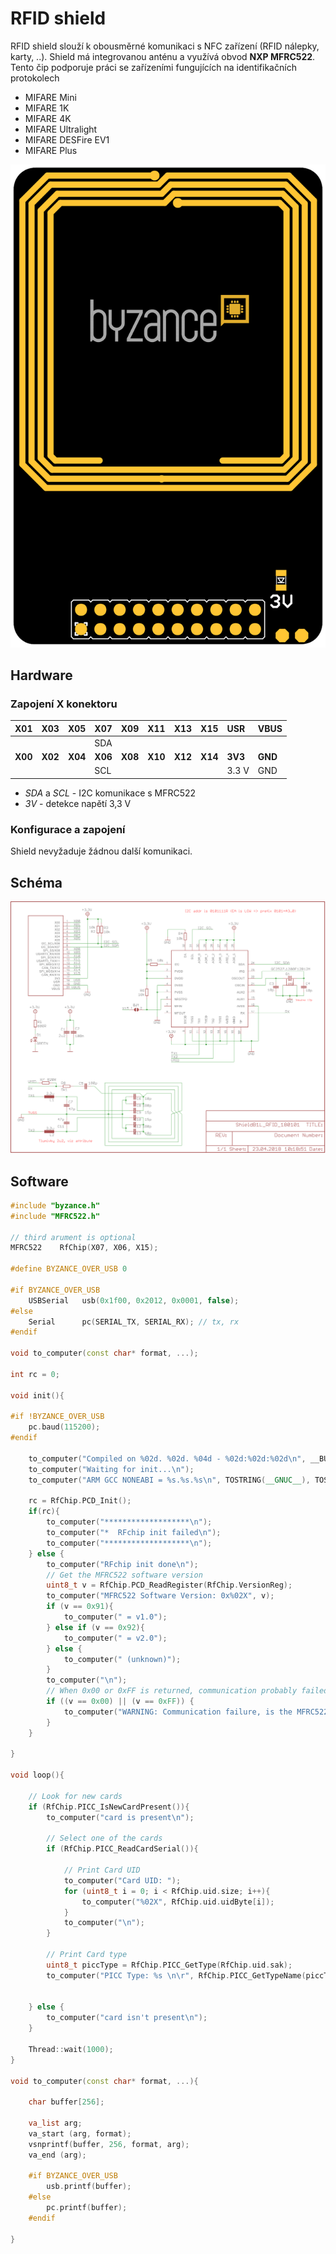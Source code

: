 # RFID shield

RFID shield slouží k obousměrné komunikaci s NFC zařízení \(RFID nálepky, karty, ..\). Shield má integrovanou anténu a využívá obvod **NXP MFRC522**. Tento čip podporuje práci se zařízeními fungujících na identifikačních protokolech

* MIFARE Mini
* MIFARE 1K
* MIFARE 4K
* MIFARE Ultralight
*  MIFARE DESFire EV1
* MIFARE Plus

![](../../../.gitbook/assets/shield_rfid_b1.png)



## Hardware

### Zapojení X konektoru

| **X01** | **X03** | **X05** | **X07** | **X09** | **X11** | **X13** | **X15** | **USR** | **VBUS** |
| :--- | :--- | :--- | :--- | :--- | :--- | :--- | :--- | :--- | :--- |
| ​ | ​ | ​ | ​SDA | ​ | ​ | ​ | ​ | ​ | ​ |
| **X00** | **X02** | **X04** | **X06** | **X08** | **X10** | **X12** | **X14** | **3V3** | **GND** |
|  | ​ | ​ | SCL | ​ | ​ | ​ | ​ | 3.3 V | GND |

* _SDA_ a _SCL_ - I2C komunikace s MFRC522
* _3V_ - detekce napětí 3,3 V

### Konfigurace a zapojení

Shield nevyžaduje žádnou další komunikaci.

## Schéma

![](../../../.gitbook/assets/shieldb1l_rfid_180101.png)

## Software

```cpp
#include "byzance.h"
#include "MFRC522.h"

// third arument is optional
MFRC522    RfChip(X07, X06, X15);

#define BYZANCE_OVER_USB 0

#if BYZANCE_OVER_USB
	USBSerial	usb(0x1f00, 0x2012, 0x0001, false);
#else
	Serial		pc(SERIAL_TX, SERIAL_RX); // tx, rx
#endif

void to_computer(const char* format, ...);

int rc = 0;

void init(){

#if !BYZANCE_OVER_USB
	pc.baud(115200);
#endif

	to_computer("Compiled on %02d. %02d. %04d - %02d:%02d:%02d\n", __BUILD_DAY__, __BUILD_MONTH__, __BUILD_YEAR_LEN4__, __BUILD_HOUR__, __BUILD_MINUTE__, __BUILD_SECOND__);
	to_computer("Waiting for init...\n");
	to_computer("ARM GCC NONEABI = %s.%s.%s\n", TOSTRING(__GNUC__), TOSTRING(__GNUC_MINOR__), TOSTRING(__GNUC_PATCHLEVEL__));

	rc = RfChip.PCD_Init();
	if(rc){
		to_computer("*******************\n");
		to_computer("*  RFchip init failed\n");
		to_computer("*******************\n");
	} else {
		to_computer("RFchip init done\n");
		// Get the MFRC522 software version
		uint8_t v = RfChip.PCD_ReadRegister(RfChip.VersionReg);
		to_computer("MFRC522 Software Version: 0x%02X", v);
		if (v == 0x91){
			to_computer(" = v1.0");
		} else if (v == 0x92){
			to_computer(" = v2.0");
		} else {
			to_computer(" (unknown)");
		}
		to_computer("\n");
		// When 0x00 or 0xFF is returned, communication probably failed
		if ((v == 0x00) || (v == 0xFF)) {
			to_computer("WARNING: Communication failure, is the MFRC522 properly connected?");
		}
	}

}

void loop(){

	// Look for new cards
	if (RfChip.PICC_IsNewCardPresent()){
		to_computer("card is present\n");

		// Select one of the cards
		if (RfChip.PICC_ReadCardSerial()){

			// Print Card UID
			to_computer("Card UID: ");
			for (uint8_t i = 0; i < RfChip.uid.size; i++){
				to_computer("%02X", RfChip.uid.uidByte[i]);
			}
			to_computer("\n");
		}

		// Print Card type
		uint8_t piccType = RfChip.PICC_GetType(RfChip.uid.sak);
		to_computer("PICC Type: %s \n\r", RfChip.PICC_GetTypeName(piccType));


	} else {
		to_computer("card isn't present\n");
	}

	Thread::wait(1000);
}

void to_computer(const char* format, ...){

	char buffer[256];

	va_list arg;
	va_start (arg, format);
	vsnprintf(buffer, 256, format, arg);
	va_end (arg);

	#if BYZANCE_OVER_USB
		usb.printf(buffer);
	#else
		pc.printf(buffer);
	#endif

}
```




